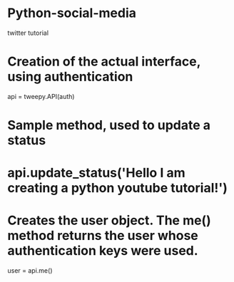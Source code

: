 # Python-social-media
twitter tutorial
# Creation of the actual interface, using authentication
api = tweepy.API(auth)
 
# Sample method, used to update a status
# api.update_status('Hello I am creating a python youtube tutorial!')

# Creates the user object. The me() method returns the user whose authentication keys were used.
user = api.me()
